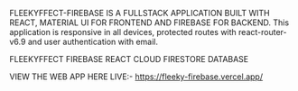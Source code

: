 FLEEKYFFECT-FIREBASE IS A FULLSTACK APPLICATION BUILT WITH REACT, MATERIAL UI FOR FRONTEND AND FIREBASE FOR BACKEND.
This application is responsive in all devices, protected routes with react-router-v6.9 and user authentication with email.

FLEEKYFFECT FIREBASE REACT
CLOUD FIRESTORE DATABASE

VIEW THE WEB APP HERE LIVE:- https://fleeky-firebase.vercel.app/
